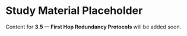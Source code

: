 # Study Material Placeholder

Content for **3.5 — First Hop Redundancy Protocols** will be added soon.
